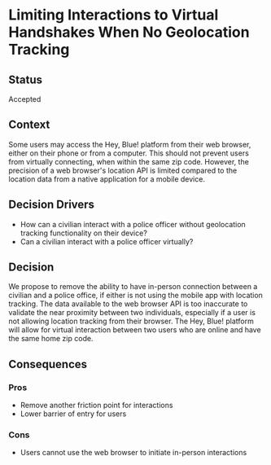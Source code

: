 # Limiting Interactions to Virtual Handshakes When No Geolocation Tracking

## Status
Accepted

## Context
Some users may access the Hey, Blue! platform from their web browser, either on their phone or from a computer. This should not prevent users from virtually connecting, when within the same zip code. However, the precision of a web browser's location API is limited compared to the location data from a native application for a mobile device.

## Decision Drivers
- How can a civilian interact with a police officer without geolocation tracking functionality on their device?
- Can a civilian interact with a police officer virtually?

## Decision
We propose to remove the ability to have in-person connection between a civilian and a police office, if either is not using the mobile app with location tracking. The data available to the web browser API is too inaccurate to validate the near proximity between two individuals, especially if a user is not allowing location tracking from their browser. The Hey, Blue! platform will allow for virtual interaction between two users who are online and have the same home zip code.

## Consequences

### Pros
- Remove another friction point for interactions
- Lower barrier of entry for users

### Cons
- Users cannot use the web browser to initiate in-person interactions
